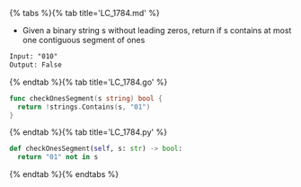 {% tabs %}{% tab title='LC_1784.md' %}

* Given a binary string s ​​​​​without leading zeros, return if s contains at most one contiguous segment of ones

```txt
Input: "010"
Output: False
```

{% endtab %}{% tab title='LC_1784.go' %}

```go
func checkOnesSegment(s string) bool {
  return !strings.Contains(s, "01")
}
```

{% endtab %}{% tab title='LC_1784.py' %}

```py
def checkOnesSegment(self, s: str) -> bool:
  return "01" not in s
```

{% endtab %}{% endtabs %}
